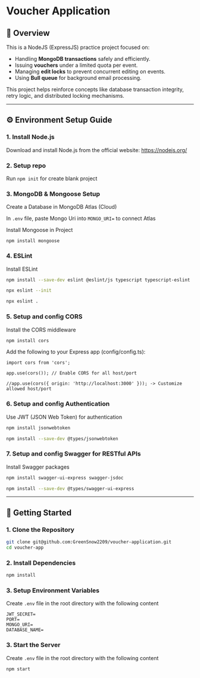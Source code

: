 # Voucher Application

## 📝 Overview

This is a NodeJS (ExpressJS) practice project focused on:

- Handling **MongoDB transactions** safely and efficiently.
- Issuing **vouchers** under a limited quota per event.
- Managing **edit locks** to prevent concurrent editing on events.
- Using **Bull queue** for background email processing.

This project helps reinforce concepts like database transaction integrity, retry logic, and distributed locking mechanisms.

---

## ⚙️ Environment Setup Guide

### 1. Install Node.js

Download and install Node.js from the official website:
https://nodejs.org/

### 2. Setup repo

Run `npm init` for create blank project

### 3. MongoDB & Mongoose Setup

Create a Database in MongoDB Atlas (Cloud)

In `.env` file, paste Mongo Uri into `MONGO_URI=` to connect Atlas

Install Mongoose in Project

`npm install mongoose`

### 4. ESLint

Install ESLint

```bash
npm install --save-dev eslint @eslint/js typescript typescript-eslint
```

```bash
npx eslint --init
```

```bash
npx eslint .
```

### 5. Setup and config CORS

Install the CORS middleware

```bash
npm install cors
```

Add the following to your Express app (config/config.ts):

```
import cors from 'cors';

app.use(cors()); // Enable CORS for all host/port

//app.use(cors({ origin: 'http://localhost:3000' })); -> Customize allowed host/port
```

### 6. Setup and config Authentication

Use JWT (JSON Web Token) for authentication

```bash
npm install jsonwebtoken
```

```bash
npm install --save-dev @types/jsonwebtoken
```

### 7. Setup and config Swagger for RESTful APIs

Install Swagger packages

```bash
npm install swagger-ui-express swagger-jsdoc
```

```bash
npm install --save-dev @types/swagger-ui-express
```

---

## 🚀 Getting Started

### 1. Clone the Repository

```bash
git clone git@github.com:GreenSnow2209/voucher-application.git
cd voucher-app
```

### 2. Install Dependencies

```bash
npm install
```

### 3. Setup Environment Variables

Create `.env` file in the root directory with the following content

```
JWT_SECRET=
PORT=
MONGO_URI=
DATABASE_NAME=
```

### 3. Start the Server

Create `.env` file in the root directory with the following content

```bash
npm start
```
